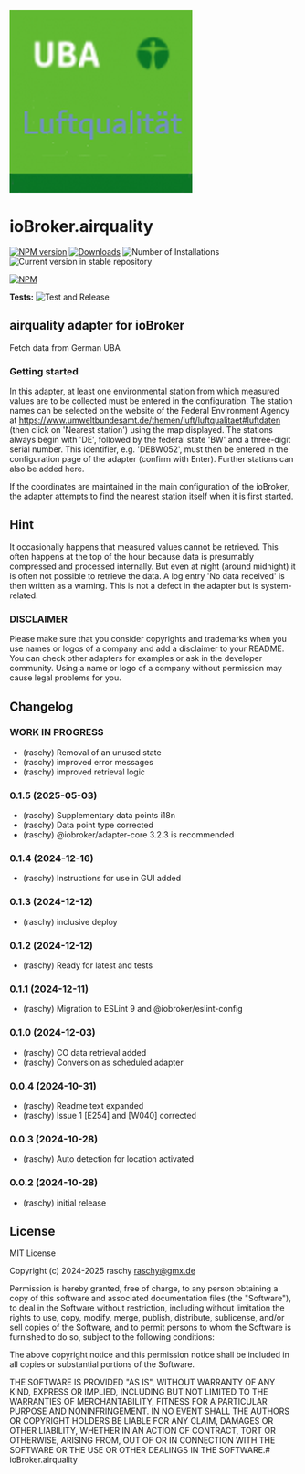 ![Logo](admin/airquality.png)

# ioBroker.airquality

[![NPM version](https://img.shields.io/npm/v/iobroker.airquality.svg)](https://www.npmjs.com/package/iobroker.airquality)
[![Downloads](https://img.shields.io/npm/dm/iobroker.airquality.svg)](https://www.npmjs.com/package/iobroker.airquality)
![Number of Installations](https://iobroker.live/badges/airquality-installed.svg)
![Current version in stable repository](https://iobroker.live/badges/airquality-stable.svg)

[![NPM](https://nodei.co/npm/iobroker.airquality.png?downloads=true)](https://nodei.co/npm/iobroker.airquality/)

**Tests:** ![Test and Release](https://github.com/raschy/ioBroker.airquality/workflows/Test%20and%20Release/badge.svg)

## airquality adapter for ioBroker

Fetch data from German UBA

### Getting started

In this adapter, at least one environmental station from which measured values are to be collected must be entered in the configuration. The station names can be selected on the website of the Federal Environment Agency at https://www.umweltbundesamt.de/themen/luft/luftqualitaet#luftdaten (then click on 'Nearest station') using the map displayed.
The stations always begin with 'DE', followed by the federal state 'BW' and a three-digit serial number. This identifier, e.g. 'DEBW052', must then be entered in the configuration page of the adapter (confirm with Enter). Further stations can also be added here.

If the coordinates are maintained in the main configuration of the ioBroker, the adapter attempts to find the nearest station itself when it is first started.

## Hint

It occasionally happens that measured values cannot be retrieved. This often happens at the top of the hour because data is presumably compressed and processed internally. But even at night (around midnight) it is often not possible to retrieve the data. A log entry 'No data received' is then written as a warning. This is not a defect in the adapter but is system-related.

### DISCLAIMER

Please make sure that you consider copyrights and trademarks when you use names or logos of a company and add a disclaimer to your README.
You can check other adapters for examples or ask in the developer community. Using a name or logo of a company without permission may cause legal problems for you.

## Changelog

<!--
	Placeholder for the next version (at the beginning of the line):
	### **WORK IN PROGRESS**
-->
### **WORK IN PROGRESS**

- (raschy) Removal of an unused state
- (raschy) improved error messages
- (raschy) improved retrieval logic

### 0.1.5 (2025-05-03)

- (raschy) Supplementary data points i18n
- (raschy) Data point type corrected 
- (raschy) @iobroker/adapter-core 3.2.3 is recommended

### 0.1.4 (2024-12-16)

- (raschy) Instructions for use in GUI added

### 0.1.3 (2024-12-12)

- (raschy) inclusive deploy

### 0.1.2 (2024-12-12)

- (raschy) Ready for latest and tests

### 0.1.1 (2024-12-11)

- (raschy) Migration to ESLint 9 and @iobroker/eslint-config

### 0.1.0 (2024-12-03)

- (raschy) CO data retrieval added
- (raschy) Conversion as scheduled adapter

### 0.0.4 (2024-10-31)

- (raschy) Readme text expanded
- (raschy) Issue 1 [E254] and [W040] corrected

### 0.0.3 (2024-10-28)

- (raschy) Auto detection for location activated

### 0.0.2 (2024-10-28)

- (raschy) initial release

## License

MIT License

Copyright (c) 2024-2025 raschy <raschy@gmx.de>

Permission is hereby granted, free of charge, to any person obtaining a copy
of this software and associated documentation files (the "Software"), to deal
in the Software without restriction, including without limitation the rights
to use, copy, modify, merge, publish, distribute, sublicense, and/or sell
copies of the Software, and to permit persons to whom the Software is
furnished to do so, subject to the following conditions:

The above copyright notice and this permission notice shall be included in all
copies or substantial portions of the Software.

THE SOFTWARE IS PROVIDED "AS IS", WITHOUT WARRANTY OF ANY KIND, EXPRESS OR
IMPLIED, INCLUDING BUT NOT LIMITED TO THE WARRANTIES OF MERCHANTABILITY,
FITNESS FOR A PARTICULAR PURPOSE AND NONINFRINGEMENT. IN NO EVENT SHALL THE
AUTHORS OR COPYRIGHT HOLDERS BE LIABLE FOR ANY CLAIM, DAMAGES OR OTHER
LIABILITY, WHETHER IN AN ACTION OF CONTRACT, TORT OR OTHERWISE, ARISING FROM,
OUT OF OR IN CONNECTION WITH THE SOFTWARE OR THE USE OR OTHER DEALINGS IN THE
SOFTWARE.# ioBroker.airquality
